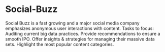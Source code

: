 # Social-Buzz
Social Buzz is a fast growing and a major social media company emphasizes anonymous user interactions with content. Tasks to focus: Auditing current big data practices. Provide recommendations to ensure a smooth IPO. Offer insights &amp; strategies for managing their massive data sets. Highlight the most popular content categories.
